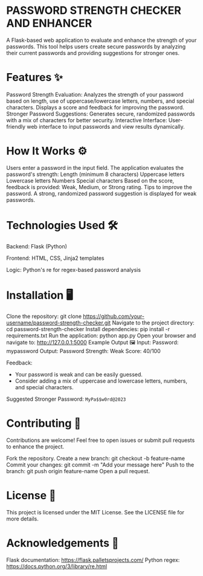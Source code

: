 # PASSWORD STRENGTH CHECKER AND ENHANCER
A Flask-based web application to evaluate and enhance the strength of your passwords. This tool helps users create secure passwords by analyzing their current passwords and providing suggestions for stronger ones.

# Features ✨
Password Strength Evaluation:
Analyzes the strength of your password based on length, use of uppercase/lowercase letters, numbers, and special characters.
Displays a score and feedback for improving the password.
Stronger Password Suggestions:
Generates secure, randomized passwords with a mix of characters for better security.
Interactive Interface:
User-friendly web interface to input passwords and view results dynamically.
# How It Works ⚙️
Users enter a password in the input field.
The application evaluates the password's strength:
Length (minimum 8 characters)
Uppercase letters
Lowercase letters
Numbers
Special characters
Based on the score, feedback is provided:
Weak, Medium, or Strong rating.
Tips to improve the password.
A strong, randomized password suggestion is displayed for weak passwords.
# Technologies Used 🛠️
Backend: Flask (Python)

Frontend: HTML, CSS, Jinja2 templates

Logic: Python's re for regex-based password analysis
# Installation 🖥️
Clone the repository:
git clone https://github.com/your-username/password-strength-checker.git
Navigate to the project directory:
cd password-strength-checker
Install dependencies:
pip install -r requirements.txt
Run the application:
python app.py
Open your browser and navigate to:
http://127.0.0.1:5000
Example Output 🖼️
Input:
Password: mypassword
Output:
Password Strength: Weak
Score: 40/100

Feedback:
- Your password is weak and can be easily guessed.
- Consider adding a mix of uppercase and lowercase letters, numbers, and special characters.

Suggested Stronger Password: `MyPa$$w0rd@2023`
# Contributing 🤝
Contributions are welcome! Feel free to open issues or submit pull requests to enhance the project.

Fork the repository.
Create a new branch:
git checkout -b feature-name
Commit your changes:
git commit -m "Add your message here"
Push to the branch:
git push origin feature-name
Open a pull request.
# License 📄
This project is licensed under the MIT License. See the LICENSE file for more details.

# Acknowledgements 🙌
Flask documentation: https://flask.palletsprojects.com/
Python regex: https://docs.python.org/3/library/re.html
